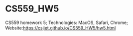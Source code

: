 # CS559_HW5
CS559 homework 5;
Technologies: MacOS, Safari, Chrome;
Website:<a href="gitpages">https://csjiet.github.io/CS559_HW5/hw5.html</a>

